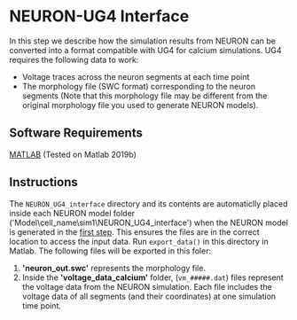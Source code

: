 # NEURON-UG4 Interface
In this step we describe how the simulation results from NEURON can be converted into a format compatible with UG4 for calcium simulations. UG4 requires the following data to work:
* Voltage traces across the neuron segments at each time point
* The morphology file (SWC format) corresponding to the neuron segments (Note that this morphology file may be different from the original morphology file you used to generate NEURON models).

## Software Requirements
[MATLAB](https://www.mathworks.com/) (Tested on Matlab 2019b)

## Instructions
The <code>NEURON_UG4_interface</code> directory and its contents are automaticlly placed inside each NEURON model folder ('Model\cell_name\sim1\NEURON_UG4_interface') when the NEURON model is generated in the [first step](../1_NEURON-Model-Generation/). This ensures the files are in the correct location to access the input data. Run <code>export_data()</code> in this directory in Matlab. The following files will be exported in this foler:
1. **'neuron_out.swc'** represents the morphology file.
2. Inside the **'voltage_data_calcium'** folder, (<code>vm_#####.dat</code>) files represent the voltage data from the NEURON simulation. Each file includes the voltage data of all segments (and their coordinates) at one simulation time point.
